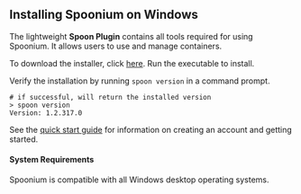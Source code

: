 ## Installing Spoonium on Windows

The lightweight **Spoon Plugin** contains all tools required for using Spoonium. It allows users to use and manage containers.

To download the installer, click [here](http://start.spoon.net/install). Run the executable to install.

Verify the installation by running `spoon version` in a command prompt. 

	# if successful, will return the installed version
	> spoon version
	Version: 1.2.317.0 

See the [quick start guide](/docs/quick+start) for information on creating an account and getting started.

#### System Requirements

Spoonium is compatible with all Windows desktop operating systems.